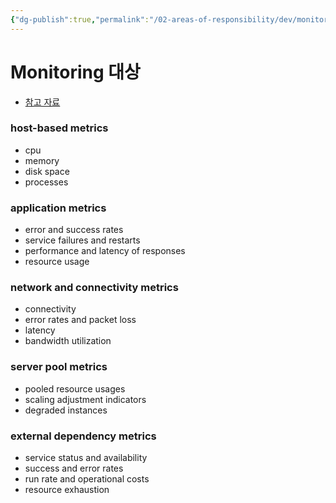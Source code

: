 ```yaml
---
{"dg-publish":true,"permalink":"/02-areas-of-responsibility/dev/monitoring-and-incident//","tags":["monitoring","metric","dev"],"noteIcon":""}
---
```


# Monitoring 대상  
- [참고 자료](https://www.digitalocean.com/community/tutorials/an-introduction-to-metrics-monitoring-and-alerting) 
### host-based metrics
- cpu 
- memory 
- disk space 
- processes 
### application metrics 
- error and success rates 
- service failures and restarts 
- performance and latency of responses 
- resource usage 
### network and connectivity metrics 
- connectivity 
- error rates and packet loss 
- latency 
- bandwidth utilization 
### server pool metrics 
- pooled resource usages 
- scaling adjustment indicators 
- degraded instances 
### external dependency metrics 
- service status and availability 
- success and error rates 
- run rate and operational costs 
- resource exhaustion